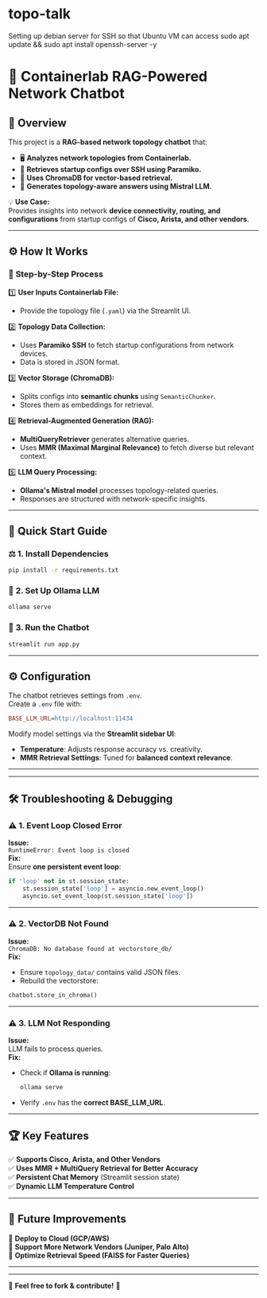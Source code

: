 # topo-talk


Setting up debian server for SSH so that Ubuntu VM can access
sudo apt update && sudo apt install openssh-server -y

# 🚀 Containerlab RAG-Powered Network Chatbot

## 📌 Overview
This project is a **RAG-based network topology chatbot** that:
- 🖥️ **Analyzes network topologies from Containerlab.**
- 📱 **Retrieves startup configs over SSH using Paramiko.**
- 📂 **Uses ChromaDB for vector-based retrieval.**
- 🧠 **Generates topology-aware answers using Mistral LLM.**

💡 **Use Case:**  
Provides insights into network **device connectivity, routing, and configurations** from startup configs of **Cisco, Arista, and other vendors**.

---

## ⚙️ **How It Works**
### 🧐 **Step-by-Step Process**
1️⃣ **User Inputs Containerlab File:**  
   - Provide the topology file (`.yaml`) via the Streamlit UI.  

2️⃣ **Topology Data Collection:**  
   - Uses **Paramiko SSH** to fetch startup configurations from network devices.  
   - Data is stored in JSON format.

3️⃣ **Vector Storage (ChromaDB):**  
   - Splits configs into **semantic chunks** using `SemanticChunker`.  
   - Stores them as embeddings for retrieval.  

4️⃣ **Retrieval-Augmented Generation (RAG):**  
   - **MultiQueryRetriever** generates alternative queries.  
   - Uses **MMR (Maximal Marginal Relevance)** to fetch diverse but relevant context.  

5️⃣ **LLM Query Processing:**  
   - **Ollama's Mistral model** processes topology-related queries.  
   - Responses are structured with network-specific insights.  

---

## 🚀 **Quick Start Guide**
### ⚖️ **1. Install Dependencies**
```sh
pip install -r requirements.txt
```

### 🏢 **2. Set Up Ollama LLM**
```sh
ollama serve
```

### 💾 **3. Run the Chatbot**
```sh
streamlit run app.py
```

---

## ⚙️ **Configuration**
The chatbot retrieves settings from `.env`.  
Create a `.env` file with:
```ini
BASE_LLM_URL=http://localhost:11434
```

Modify model settings via the **Streamlit sidebar UI**:
- **Temperature**: Adjusts response accuracy vs. creativity.
- **MMR Retrieval Settings**: Tuned for **balanced context relevance**.

---
---

## 🛠 **Troubleshooting & Debugging**
### ⚠️ **1. Event Loop Closed Error**
**Issue:**  
`RuntimeError: Event loop is closed`  
**Fix:**  
Ensure **one persistent event loop**:
```python
if 'loop' not in st.session_state:
    st.session_state['loop'] = asyncio.new_event_loop()
    asyncio.set_event_loop(st.session_state['loop'])
```

---

### ⚠️ **2. VectorDB Not Found**
**Issue:**  
`ChromaDB: No database found at vectorstore_db/`  
**Fix:**  
- Ensure `topology_data/` contains valid JSON files.
- Rebuild the vectorstore:
```python
chatbot.store_in_chroma()
```

---

### ⚠️ **3. LLM Not Responding**
**Issue:**  
LLM fails to process queries.  
**Fix:**  
- Check if **Ollama is running**:
  ```sh
  ollama serve
  ```
- Verify `.env` has the **correct BASE_LLM_URL**.

---

## 🏆 **Key Features**
✅ **Supports Cisco, Arista, and Other Vendors**  
✅ **Uses MMR + MultiQuery Retrieval for Better Accuracy**  
✅ **Persistent Chat Memory** (Streamlit session state)  
✅ **Dynamic LLM Temperature Control**  

---

## 🎯 **Future Improvements**
🔹 **Deploy to Cloud (GCP/AWS)**  
🔹 **Support More Network Vendors (Juniper, Palo Alto)**  
🔹 **Optimize Retrieval Speed (FAISS for Faster Queries)**  

---
 

---

🔹 **Feel free to fork & contribute!** 🚀

